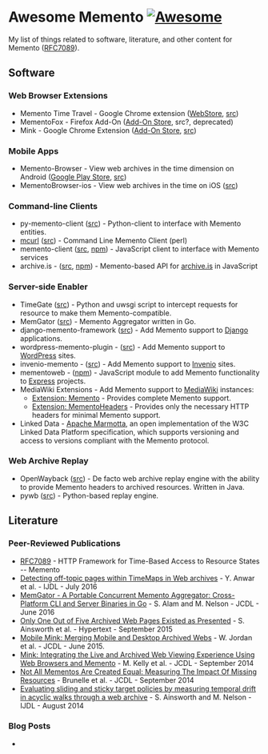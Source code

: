 # Awesome Memento [![Awesome](https://cdn.rawgit.com/sindresorhus/awesome/d7305f38d29fed78fa85652e3a63e154dd8e8829/media/badge.svg)](https://github.com/sindresorhus/awesome)
My list of things related to software, literature, and other content for Memento ([RFC7089](https://tools.ietf.org/html/rfc7089)).

## Software
### Web Browser Extensions
* Memento Time Travel - Google Chrome extension ([WebStore](https://chrome.google.com/webstore/detail/memento/jgbfpjledahoajcppakbgilmojkaghgm), [src](https://github.com/mementoweb/memento_chrome))
* MementoFox - Firefox Add-On ([Add-On Store](https://addons.mozilla.org/en-US/firefox/addon/mementofox/), src?, deprecated)
* Mink - Google Chrome Extension ([Add-On Store](https://chrome.google.com/webstore/detail/mink-integrate-live-archi/jemoalkmipibchioofomhkgimhofbbem), [src](https://github.com/machawk1/mink))

### Mobile Apps
* Memento-Browser - View web archives in the time dimension on Android ([Google Play Store](https://play.google.com/store/apps/details?id=dev.memento&hl=en), [src](https://github.com/machawk1/mementobrowser-android))
* MementoBrowser-ios - View web archives in the time on iOS ([src](https://github.com/machawk1/mementobrowser-ios))

### Command-line Clients
* py-memento-client ([src](https://github.com/mementoweb/py-memento-client)) - Python-client to interface with Memento entities.
* [mcurl](https://ws-dl.blogspot.it/2013/05/2013-05-29-mcurl-command-line-memento.html) ([src](https://github.com/aalsum/mcurl)) - Command Line Memento Client (perl)
* memento-client ([src](https://github.com/jarofghosts/memento-client), [npm](https://www.npmjs.com/package/memento-client)) - JavaScript client to interface with Memento services
* archive.is - ([src](), [npm](https://www.npmjs.com/package/archive.is)) - Memento-based API for [archive.is](http://archive.is/) in JavaScript

### Server-side Enabler
* TimeGate ([src](https://github.com/mementoweb/timegate)) - Python and uwsgi script to intercept requests for resource to make them Memento-compatible.
* MemGator ([src](https://github.com/oduwsdl/memgator)) - Memento Aggregator written in Go.
* django-memento-framework ([src](https://github.com/pastpages/django-memento-framework)) - Add Memento support to [Django](https://www.djangoproject.com/) applications.
* wordpress-memento-plugin - ([src](https://github.com/pastpages/wordpress-memento-plugin)) - Add Memento support to [WordPress](https://wordpress.com/) sites.
* invenio-memento - ([src](https://github.com/inveniosoftware/invenio-memento)) - Add Memento support to [Invenio](http://invenio-software.org/) sites.
* mementoweb - ([npm](https://www.npmjs.com/package/mementoweb)) - JavaScript module to add Memento functionality to [Express](http://expressjs.com/) projects.
* MediaWiki Extensions - Add Memento support to [MediaWiki](https://www.mediawiki.org/wiki/MediaWiki) instances: 
  * [Extension: Memento](https://www.mediawiki.org/wiki/Extension:Memento) - Provides complete Memento support. 
  * [Extension: MementoHeaders](https://www.mediawiki.org/wiki/Extension:MementoHeaders) - Provides only the necessary HTTP headers for minimal Memento support.
* Linked Data - [Apache Marmotta](http://marmotta.apache.org/), an open implementation of the W3C Linked Data Platform specification, which supports versioning and access to versions compliant with the Memento protocol.

### Web Archive Replay
* OpenWayback ([src](https://github.com/iipc/openwayback)) - De facto web archive replay engine with the ability to provide Memento headers to archived resources. Written in Java.
* pywb ([src](https://github.com/ikreymer/pywb)) - Python-based replay engine.

## Literature
### Peer-Reviewed Publications
* [RFC7089](https://tools.ietf.org/html/rfc7089) - HTTP Framework for Time-Based Access to Resource States -- Memento
* [Detecting off-topic pages within TimeMaps in Web archives](http://link.springer.com/article/10.1007/s00799-016-0183-5) - Y. Anwar et al. - IJDL - July 2016
* [MemGator - A Portable Concurrent Memento Aggregator: Cross-Platform CLI and Server Binaries in Go](http://dl.acm.org/citation.cfm?id=2925452) - S. Alam and M. Nelson - JCDL - June 2016
* [Only One Out of Five Archived Web Pages Existed as Presented](http://dl.acm.org/citation.cfm?id=2791044) - S. Ainsworth et al. - Hypertext - September 2015
* [Mobile Mink: Merging Mobile and Desktop Archived Webs](http://dl.acm.org/citation.cfm?id=2756956) - W. Jordan et al. - JCDL - June 2015.
* [Mink: Integrating the Live and Archived Web Viewing Experience Using Web Browsers and Memento](http://dl.acm.org/citation.cfm?id=2740872) - M. Kelly et al. - JCDL - September 2014
* [Not All Mementos Are Created Equal: Measuring The Impact Of Missing Resources](http://dl.acm.org/citation.cfm?id=2740826) - Brunelle et al. - JCDL - September 2014
* [Evaluating sliding and sticky target policies by measuring temporal drift in acyclic walks through a web archive](http://link.springer.com/article/10.1007/s00799-014-0120-4) - S. Ainsworth and M. Nelson - IJDL - August 2014

### Blog Posts
* &nbsp;
